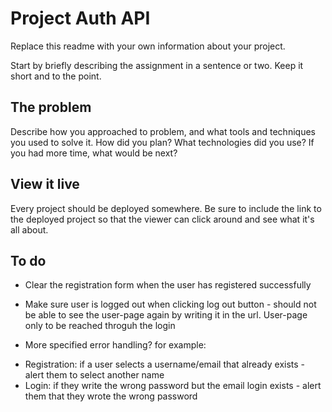 # Project Auth API

Replace this readme with your own information about your project.

Start by briefly describing the assignment in a sentence or two. Keep it short and to the point.

## The problem

Describe how you approached to problem, and what tools and techniques you used to solve it. How did you plan? What technologies did you use? If you had more time, what would be next?

## View it live

Every project should be deployed somewhere. Be sure to include the link to the deployed project so that the viewer can click around and see what it's all about.

## To do

- Clear the registration form when the user has registered successfully

- Make sure user is logged out when clicking log out button - should not be able to see the user-page again by writing it in the url. User-page only to be reached throguh the login

- More specified error handling? for example:
* Registration: if a user selects a username/email that already exists - alert them to select another name
* Login: if they write the wrong password but the email login exists - alert them that they wrote the wrong password
